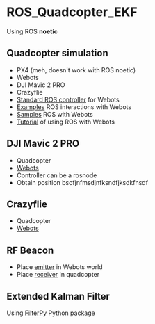 # ROS_Quadcopter_EKF

Using ROS **noetic**

## Quadcopter simulation

- PX4 (meh, doesn't work with ROS noetic)
- Webots
- DJI Mavic 2 PRO
- Crazyflie
- [Standard ROS controller](http://docs.ros.org/en/noetic/api/webots_ros/html/index-msg.html) for Webots
- [Examples](https://github.com/cyberbotics/webots_ros) ROS interactions with Webots
- [Samples](http://wiki.ros.org/webots_ros/Tutorials/Sample%20Simulations) ROS with Webots
- [Tutorial](https://cyberbotics.com/doc/guide/tutorial-9-using-ros) of using ROS with Webots

## DJI Mavic 2 PRO

- Quadcopter
- [Webots](https://cyberbotics.com/doc/guide/mavic-2-pro#movie-presentation)
- Controller can be a rosnode
- Obtain position bsofjnfmsdjnfksndfjksdkfnsdf


## Crazyflie

- Quadcopter
- [Webots](https://cyberbotics.com/doc/guide/crazyflie)

## RF Beacon

- Place [emitter](https://www.cyberbotics.com/doc/reference/emitter?version=master&tab-language=c++) in Webots world
- Place [receiver](https://www.cyberbotics.com/doc/reference/receiver?version=master) in quadcopter

## Extended Kalman Filter

Using [FilterPy](https://filterpy.readthedocs.io/en/latest/) Python package
